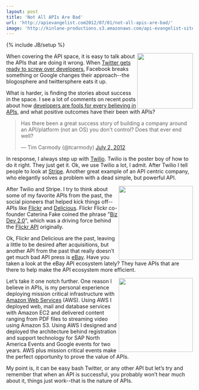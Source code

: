 ```yaml
---
layout: post
title: 'Not All APIs Are Bad'
url: 'http://apievangelist.com2012/07/01/not-all-apis-are-bad/'
image: 'http://kinlane-productions.s3.amazonaws.com/api-evangelist-site/blog/twitter-bird-blue-on-white.png'
---
```

{% include JB/setup %}
<p>
     <a title="Twitter" href="http://www.twitter.com/" target="_blank"><img src="http://kinlane-productions.s3.amazonaws.com/twitter/twitter-bird-blue-on-white.png"  width="150" align="right" /></a>
</p>
<p>
     When covering the API space, it is easy to talk about the APIs that are doing it wrong. When <a title="Twitter gets ready to screw over developrs" href="https://dev.twitter.com/blog/delivering-consistent-twitter-experience">Twitter gets ready to screw over developers</a>, Facebook breaks something or Google changes their approach--the blogosphere and twittersphere eats it up.
</p>
<p>
     What is harder, is finding the stories about success in the space. I see a lot of comments on recent posts about how <a title="developers are fools for believing in APIs" href="http://news.ycombinator.com/item?id=4177151">developers are fools for every believing in APIs</a>, and what positive outcomes have their been with APIs?
</p>
<blockquote >
     <p>
          Has there been a great success story of building a company around an API/platform (not an OS) you don't control? Does that ever end well?
     </p>
     <div>
          — Tim Carmody (@tcarmody) <a href="https://twitter.com/tcarmody/status/219594099987197953">July 2, 2012</a>
     </div>
</blockquote>
<p>
     In response, I always step up with <a title="Twilio" href="http://www.twilio.com/">Twilio</a>. Twilio is the poster boy of how to do it right. They just get it. Ok, we use Twilio a lot, I admit. After Twilio I tell people to look at <a title="Stripe" href="https://stripe.com/">Stripe</a>. Another great example of an API centric company, who elegantly solves a problem with a dead simple, but powerful API.
</p>
<p>
     <a title="Flickr" href="http://www.flickr.com/" target="_blank"><img src="http://kinlane-productions.s3.amazonaws.com/flickr.jpg"  width="200" align="right" /></a>
</p>
<p>
     After Twilio and Stripe. I try to think about some of my favorite APIs from the past, the social pioneers that helped kick things off--APIs like <a title="Flickr" href="http://www.flickr.com/">Flickr</a> and <a title="Delicious" href="http://delicious.com/">Delicious</a>. Flickr Flickr co-founder Caterina Fake coined the phrase "<a title="Biz Dev 2.0" href="http://apievangelist.com/2010/10/07/biz-dev-2-0/">Biz Dev 2.0</a>", which was a driving force behind the <a title="Flickr API" href="http://www.flickr.com/services/api/">Flickr API</a> originally.
</p>
<p>
     Ok, Flickr and Delicious are the past, leaving a little to be desired after acquisitions, but another API from the past that really doesn’t get much bad API press is <a title="eBay" href="http://developer.ebay.com/common/api/">eBay</a>. Have you taken a look at the eBay API ecosystem lately? They have APIs that are there to help make the API ecosystem more efficient.
</p>
<p>
     <a title="Amazon Web Services" href="http://aws.amazon.com/" target="_blank"><img src="http://kinlane-productions.s3.amazonaws.com/AWS_LOGO_CMYK.jpg"  width="200" align="right" /></a>
</p>
<p>
     Let’s take it one notch further. One reason I believe in APIs, is my personal experience deploying mission critical infrastructure with <a title="Amazon Web Services" href="http://aws.amazon.com/">Amazon Web Services</a> (AWS). Using AWS I deployed web, mail and database services with Amazon EC2 and delivered content ranging from PDF files to streaming video using Amazon S3. Using AWS I designed and deployed the architecture behind registration and support technology for SAP North America Events and Google events for two years. AWS plus mission critical events make the perfect opportunity to prove the value of APIs.
</p>
<p>
     My point is, it can be easy bash Twitter, or any other API but let’s try and remember that when an API is successful, you probably won’t hear much about it, things just work--that is the nature of APIs.
</p>
